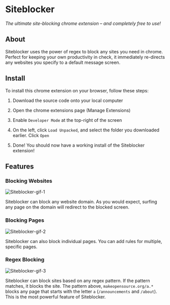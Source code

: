 # Siteblocker
*The ultimate site-blocking chrome extension – and completely free to use!*

## About
Siteblocker uses the power of regex to block any sites you need in chrome.
Perfect for keeping your own productivity in check, it immediately re-directs
any websites you specify to a default message screen.


## Install

To install this chrome extension on your browser, follow these steps:

1. Download the source code onto your local computer

2. Open the chrome extensions page (Manage Extensions)

3. Enable `Developer Mode` at the top-right of the screen

4. On the left, click `Load Unpacked`, and select the folder you downloaded earlier. Click `Open`

5. Done! You should now have a working install of the Siteblocker extension!


## Features

### Blocking Websites
![Siteblocker-gif-1](https://user-images.githubusercontent.com/56481968/195975181-6c74610f-ed2e-439e-9526-ec2ab5ed9e49.gif)

Siteblocker can block any website domain. As you would expect, surfing any page on the domain will redirect to the blocked screen.

### Blocking Pages
![Siteblocker-gif-2](https://user-images.githubusercontent.com/56481968/195975185-e36a6df7-7db6-4e5c-8687-4eb88f5ae542.gif)

Siteblocker can also block individual pages. You can add rules for multiple, specific pages.

### Regex Blocking
![Siteblocker-gif-3](https://user-images.githubusercontent.com/56481968/195975190-56943940-294b-4be5-b708-4e3145809190.gif)

Siteblocker can block sites based on any regex pattern. If the pattern matches, it blocks the site. The pattern above, `makeopensource.org/a.*` blocks any page that starts with the letter `a` (`/announcements` and `/about`). This is the most powerful feature of Siteblocker.
